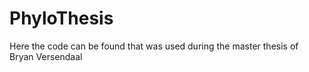 # PhyloThesis
Here the code can be found that was used during the master thesis of Bryan Versendaal
